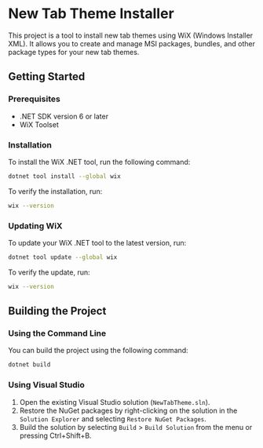 # New Tab Theme Installer

This project is a tool to install new tab themes using WiX (Windows Installer XML). It allows you to create and manage MSI packages, bundles, and other package types for your new tab themes.

## Getting Started

### Prerequisites

- .NET SDK version 6 or later
- WiX Toolset

### Installation

To install the WiX .NET tool, run the following command:

```bash
dotnet tool install --global wix
```

To verify the installation, run:

```bash
wix --version
```

### Updating WiX

To update your WiX .NET tool to the latest version, run:

```bash
dotnet tool update --global wix
```

To verify the update, run:

```bash
wix --version
```

## Building the Project

### Using the Command Line

You can build the project using the following command:

```bash
dotnet build
```

### Using Visual Studio

1. Open the existing Visual Studio solution (`NewTabTheme.sln`).
2. Restore the NuGet packages by right-clicking on the solution in the `Solution Explorer` and selecting `Restore NuGet Packages`.
3. Build the solution by selecting `Build` > `Build Solution` from the menu or pressing Ctrl+Shift+B.
